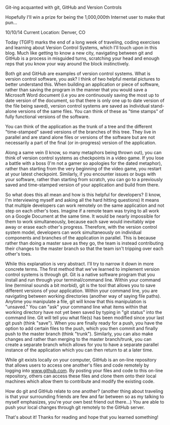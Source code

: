 Git-ing acquanted with git, GitHub and Version Controls

Hopefully I'll win a prize for being the 1,000,000th Internet user to make that pun...

10/10/14
Current Location: Denver, CO

Today (TGIF!) marks the end of a long week of traveling, coding exercises and learning about Version Control Systems, which I'll touch upon in this blog. Much like getting to know a new city, navigating between git and GitHub is a process in misguided turns, scratching your head and enough reps that you know your way around the block instinctively.

Both git and GitHub are examples of version control systems. What is version control software, you ask? I think of two helpful mental pictures to better understand this. When building an application or piece of software, rather than saving the program in the manner that you would save a Microsoft Word document (i.e you are continuously saving the most up to date version of the document, so that there is only one up to date version of the file being saved), version control systems are saved as individual stand-alone versions of the same files. You can think of these as "time stamps" of fully functional versions of the software.

You can think of the application as the trunk of a tree and the different "time-stamped" saved versions of the branches of this tree. They live in parallel and are stand alone files or versions of the software but are not necessarily a part of the final (or in-progress) version of the application.

Along a same vein (I know, so many metaphors being thrown out), you can think of version control systems as checkpoints in a video game. If you lose a battle with a boss (I'm not a gamer so apologies for the dated metaphor), rather than starting from the very beginning of the video game, you restart at your latest checkpoint. Similarly, if you encounter issues or bugs with your software, rather than starting from scratch, you can go to a previously saved and time-stamped version of your application and build from there.

So what does this all mean and how is this helpful for developers? (I know, I'm interviewing myself and asking all the hard hitting questions) It means that multiple developers can work remotely on the same application and not step on each other's toes. Imagine if a remote team was trying to all work on a Google Document at the same time. It would be nearly impossible for them to work simultaneously, because each save would inevitably wipe away or erase each other's progress. Therefore, with the version control system model, developers can work simultaneously on individual components and branches of the application in parallel. This is because rather than doing a master save as they go, the team is instead contributing their changes to the master branch so that the team isn't tripping over each other's toes.

While this explanation is very abstract. I'll try to narrow it down in more concrete terms. The first method that we've learned to implement version control systems is through git. Git is a native software program that you install and run through your terminal/command line. Within your command line (terminal sounds a bit morbid), git is the tool that allows you to save different versions of your application. Within your command line, you are navigating between working directories (another way of saying file paths). Anytime you manipulate a file, git will know that this manipulation is "unsaved." You can "ask" your command line what items within that working directory have not yet been saved by typing in "git status" into the command line. Git will tell you what file(s) has been modified since your last git push (think "save"). When you are finally ready for a push, you have the option to add certain files to the push, which you then commit and finally push to the master branch (think "trunk"). Similarly, you can also make changes and rather than merging to the master branch/trunk, you can create a separate branch which allows for you to have a separate parallel instance of the application which you can then return to at a later time.

While git exists locally on your computer, GitHub is an on-line repository that allows users to access one another's files and code remotely by logging into www.github.com. By posting your files and code to this on-line repository, others can access these files and clone them onto their local machines which allow them to contribute and modify the existing code.

How do git and GitHub relate to one another? (another thing about traveling is that your surrounding friends are few and far between so as my talking to myself emphasizes, you're your own best friend out there...) You are able to push your local changes through git remotely to the GitHub server.

That's about it! Thanks for reading and hope that you learned something!